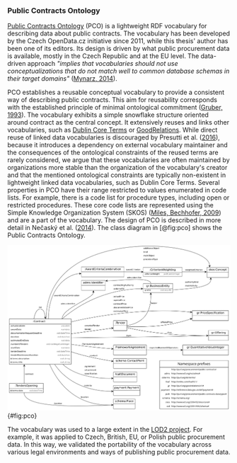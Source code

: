 ### Public Contracts Ontology

[Public Contracts Ontology](https://github.com/opendatacz/public-contracts-ontology) (PCO) is a lightweight RDF vocabulary for describing data about public contracts.
The vocabulary has been developed by the Czech OpenData.cz initiative since 2011, while this thesis' author has been one of its editors.
Its design is driven by what public procurement data is available, mostly in the Czech Republic and at the EU level. 
The data-driven approach *"implies that vocabularies should not use conceptualizations that do not match well to common database schemas in their target domains"* ([Mynarz, 2014](#Mynarz2014a)).

PCO establishes a reusable conceptual vocabulary to provide a consistent way of describing public contracts.
This aim for reusability corresponds with the established principle of minimal ontological commitment ([Gruber, 1993](#Gruber1993)).
The vocabulary exhibits a simple snowflake structure oriented around contract as the central concept.
It extensively reuses and links other vocabularies, such as [Dublin Core Terms](http://dublincore.org/documents/dcmi-terms) or [GoodRelations](http://www.heppnetz.de/ontologies/goodrelations/v1.html).
While direct reuse of linked data vocabularies is discouraged by Presutti et al. ([2016](#Presutti2016)), because it introduces a dependency on external vocabulary maintainer and the consequences of the ontological constraints of the reused terms are rarely considered, we argue that these vocabularies are often maintained by organizations more stable than the organization of the vocabulary's creator and that the mentioned ontological constraints are typically non-existent in lightweight linked data vocabularies, such as Dublin Core Terms.
Several properties in PCO have their range restricted to values enumerated in code lists.
For example, there is a code list for procedure types, including open or restricted procedures.
These core code lists are represented using the Simple Knowledge Organization System (SKOS) ([Miles, Bechhofer, 2009](#Miles2009)) and are a part of the vocabulary.
The design of PCO is described in more detail in Nečaský et al. ([2014](#Necasky2014)).
The class diagram in [@fig:pco] shows the Public Contracts Ontology.

![Public Contracts Ontology](img/pco.png){#fig:pco}

<!-- TODO: Include criticism by LOTED2? ([Distinto, d'Aquin, Motta, 2016](#Distinto2016)) -->

The vocabulary was used to a large extent in the [LOD2 project](http://aksw.org/Projects/LOD2.html).
For example, it was applied to Czech, British, EU, or Polish public procurement data.
In this way, we validated the portability of the vocabulary across various legal environments and ways of publishing public procurement data.

<!-- 
# Out-takes:

*Anti-SEO* coined by Jiří Skuhrovec: <http://blog.aktualne.cz/blogy/jiri-skuhrovec.php?itemid=13827>

Reasoning with data was its explicit non-goal.
As a result, the vocabulary does not feature sufficient ontological constructs to allow reasoning.
*"The prime aim of vocabulary is communication instead of representation"* ([Mynarz, 2014](#Mynarz2014a)).
While PCO strives for conceptual parsimony, this feature is missing in some source data models that needlessly replicate isomorphic data structures.
For example, the Czech public procurement register numbers XML elements for award criteria (as `Kriterium1`, `Kriterium2` etc.) instead of using one element connected with a relation of higher arity.
-->

